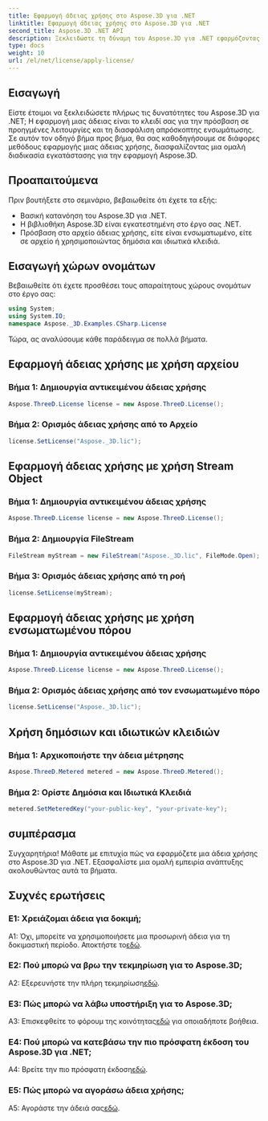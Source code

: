 ```yaml
---
title: Εφαρμογή άδειας χρήσης στο Aspose.3D για .NET
linktitle: Εφαρμογή άδειας χρήσης στο Aspose.3D για .NET
second_title: Aspose.3D .NET API
description: Ξεκλειδώστε τη δύναμη του Aspose.3D για .NET εφαρμόζοντας μια άδεια χρήσης απρόσκοπτα. Ακολουθήστε τον βήμα προς βήμα οδηγό μας για μια ομαλή εμπειρία ενσωμάτωσης.
type: docs
weight: 10
url: /el/net/license/apply-license/
---
```

## Εισαγωγή

Είστε έτοιμοι να ξεκλειδώσετε πλήρως τις δυνατότητες του Aspose.3D για .NET; Η εφαρμογή μιας άδειας είναι το κλειδί σας για την πρόσβαση σε προηγμένες λειτουργίες και τη διασφάλιση απρόσκοπτης ενσωμάτωσης. Σε αυτόν τον οδηγό βήμα προς βήμα, θα σας καθοδηγήσουμε σε διάφορες μεθόδους εφαρμογής μιας άδειας χρήσης, διασφαλίζοντας μια ομαλή διαδικασία εγκατάστασης για την εφαρμογή Aspose.3D.

## Προαπαιτούμενα

Πριν βουτήξετε στο σεμινάριο, βεβαιωθείτε ότι έχετε τα εξής:

- Βασική κατανόηση του Aspose.3D για .NET.
- Η βιβλιοθήκη Aspose.3D είναι εγκατεστημένη στο έργο σας .NET.
- Πρόσβαση στο αρχείο άδειας χρήσης, είτε είναι ενσωματωμένο, είτε σε αρχείο ή χρησιμοποιώντας δημόσια και ιδιωτικά κλειδιά.

## Εισαγωγή χώρων ονομάτων

Βεβαιωθείτε ότι έχετε προσθέσει τους απαραίτητους χώρους ονομάτων στο έργο σας:

```csharp
using System;
using System.IO;
namespace Aspose._3D.Examples.CSharp.License
```

Τώρα, ας αναλύσουμε κάθε παράδειγμα σε πολλά βήματα.

## Εφαρμογή άδειας χρήσης με χρήση αρχείου

### Βήμα 1: Δημιουργία αντικειμένου άδειας χρήσης

```csharp
Aspose.ThreeD.License license = new Aspose.ThreeD.License();
```

### Βήμα 2: Ορισμός άδειας χρήσης από το Αρχείο

```csharp
license.SetLicense("Aspose._3D.lic");
```

## Εφαρμογή άδειας χρήσης με χρήση Stream Object

### Βήμα 1: Δημιουργία αντικειμένου άδειας χρήσης

```csharp
Aspose.ThreeD.License license = new Aspose.ThreeD.License();
```

### Βήμα 2: Δημιουργία FileStream

```csharp
FileStream myStream = new FileStream("Aspose._3D.lic", FileMode.Open);
```

### Βήμα 3: Ορισμός άδειας χρήσης από τη ροή

```csharp
license.SetLicense(myStream);
```

## Εφαρμογή άδειας χρήσης με χρήση ενσωματωμένου πόρου

### Βήμα 1: Δημιουργία αντικειμένου άδειας χρήσης

```csharp
Aspose.ThreeD.License license = new Aspose.ThreeD.License();
```

### Βήμα 2: Ορισμός άδειας χρήσης από τον ενσωματωμένο πόρο

```csharp
license.SetLicense("Aspose._3D.lic");
```

## Χρήση δημόσιων και ιδιωτικών κλειδιών

### Βήμα 1: Αρχικοποιήστε την άδεια μέτρησης

```csharp
Aspose.ThreeD.Metered metered = new Aspose.ThreeD.Metered();
```

### Βήμα 2: Ορίστε Δημόσια και Ιδιωτικά Κλειδιά

```csharp
metered.SetMeteredKey("your-public-key", "your-private-key");
```

## συμπέρασμα

Συγχαρητήρια! Μάθατε με επιτυχία πώς να εφαρμόζετε μια άδεια χρήσης στο Aspose.3D για .NET. Εξασφαλίστε μια ομαλή εμπειρία ανάπτυξης ακολουθώντας αυτά τα βήματα.

## Συχνές ερωτήσεις

### Ε1: Χρειάζομαι άδεια για δοκιμή;

 A1: Όχι, μπορείτε να χρησιμοποιήσετε μια προσωρινή άδεια για τη δοκιμαστική περίοδο. Αποκτήστε το[εδώ](https://purchase.aspose.com/temporary-license/).

### Ε2: Πού μπορώ να βρω την τεκμηρίωση για το Aspose.3D;

 A2: Εξερευνήστε την πλήρη τεκμηρίωση[εδώ](https://reference.aspose.com/3d/net/).

### Ε3: Πώς μπορώ να λάβω υποστήριξη για το Aspose.3D;

 A3: Επισκεφθείτε το φόρουμ της κοινότητας[εδώ](https://forum.aspose.com/c/3d/18) για οποιαδήποτε βοήθεια.

### Ε4: Πού μπορώ να κατεβάσω την πιο πρόσφατη έκδοση του Aspose.3D για .NET;

 A4: Βρείτε την πιο πρόσφατη έκδοση[εδώ](https://releases.aspose.com/3d/net/).

### Ε5: Πώς μπορώ να αγοράσω άδεια χρήσης;

 A5: Αγοράστε την άδειά σας[εδώ](https://purchase.aspose.com/buy).